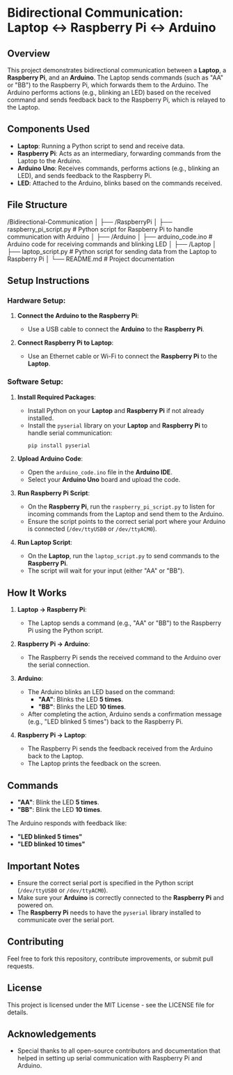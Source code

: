 # Bidirectional Communication: Laptop ↔ Raspberry Pi ↔ Arduino

## Overview
This project demonstrates bidirectional communication between a **Laptop**, a **Raspberry Pi**, and an **Arduino**. The Laptop sends commands (such as "AA" or "BB") to the Raspberry Pi, which forwards them to the Arduino. The Arduino performs actions (e.g., blinking an LED) based on the received command and sends feedback back to the Raspberry Pi, which is relayed to the Laptop.

## Components Used
- **Laptop**: Running a Python script to send and receive data.
- **Raspberry Pi**: Acts as an intermediary, forwarding commands from the Laptop to the Arduino.
- **Arduino Uno**: Receives commands, performs actions (e.g., blinking an LED), and sends feedback to the Raspberry Pi.
- **LED**: Attached to the Arduino, blinks based on the commands received.

## File Structure

/Bidirectional-Communication │ ├── /RaspberryPi │ ├── raspberry_pi_script.py # Python script for Raspberry Pi to handle communication with Arduino │ ├── /Arduino │ ├── arduino_code.ino # Arduino code for receiving commands and blinking LED │ ├── /Laptop │ ├── laptop_script.py # Python script for sending data from the Laptop to Raspberry Pi │ └── README.md # Project documentation

## Setup Instructions

### Hardware Setup:
1. **Connect the Arduino to the Raspberry Pi**:
   - Use a USB cable to connect the **Arduino** to the **Raspberry Pi**.

2. **Connect Raspberry Pi to Laptop**:
   - Use an Ethernet cable or Wi-Fi to connect the **Raspberry Pi** to the **Laptop**.

### Software Setup:
1. **Install Required Packages**:
   - Install Python on your **Laptop** and **Raspberry Pi** if not already installed.
   - Install the `pyserial` library on your **Laptop** and **Raspberry Pi** to handle serial communication:
     ```bash
     pip install pyserial
     ```

2. **Upload Arduino Code**:
   - Open the `arduino_code.ino` file in the **Arduino IDE**.
   - Select your **Arduino Uno** board and upload the code.

3. **Run Raspberry Pi Script**:
   - On the **Raspberry Pi**, run the `raspberry_pi_script.py` to listen for incoming commands from the Laptop and send them to the Arduino.
   - Ensure the script points to the correct serial port where your Arduino is connected (`/dev/ttyUSB0` or `/dev/ttyACM0`).

4. **Run Laptop Script**:
   - On the **Laptop**, run the `laptop_script.py` to send commands to the **Raspberry Pi**.
   - The script will wait for your input (either "AA" or "BB").

## How It Works

1. **Laptop → Raspberry Pi**:
   - The Laptop sends a command (e.g., "AA" or "BB") to the Raspberry Pi using the Python script.

2. **Raspberry Pi → Arduino**:
   - The Raspberry Pi sends the received command to the Arduino over the serial connection.

3. **Arduino**:
   - The Arduino blinks an LED based on the command:
     - **"AA"**: Blinks the LED **5 times**.
     - **"BB"**: Blinks the LED **10 times**.
   - After completing the action, Arduino sends a confirmation message (e.g., "LED blinked 5 times") back to the Raspberry Pi.

4. **Raspberry Pi → Laptop**:
   - The Raspberry Pi sends the feedback received from the Arduino back to the Laptop.
   - The Laptop prints the feedback on the screen.

## Commands
- **"AA"**: Blink the LED **5 times**.
- **"BB"**: Blink the LED **10 times**.

The Arduino responds with feedback like:
- **"LED blinked 5 times"**
- **"LED blinked 10 times"**

## Important Notes

- Ensure the correct serial port is specified in the Python script (`/dev/ttyUSB0` or `/dev/ttyACM0`).
- Make sure your **Arduino** is correctly connected to the **Raspberry Pi** and powered on.
- The **Raspberry Pi** needs to have the `pyserial` library installed to communicate over the serial port.

## Contributing
Feel free to fork this repository, contribute improvements, or submit pull requests.

## License
This project is licensed under the MIT License - see the LICENSE file for details.

## Acknowledgements
- Special thanks to all open-source contributors and documentation that helped in setting up serial communication with Raspberry Pi and Arduino.
